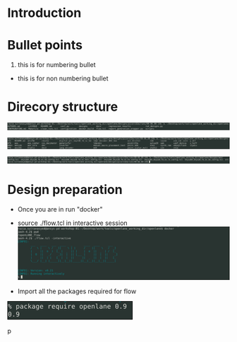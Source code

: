 # Introduction

# Bullet points
1. this is for numbering bullet
* this is for non numbering bullet
# Direcory structure
![](test1/github0.1.PNG)

![](test1/github0.2.PNG)

![](test1/github0.3.PNG)

# Design preparation
* Once you are in run "docker"
* source  ./flow.tcl in interactive session
![](test1/github1.PNG)

* Import all the packages required for flow

![](test1/github2.PNG)


p
